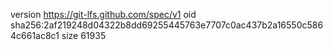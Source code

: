 version https://git-lfs.github.com/spec/v1
oid sha256:2af219248d04322b8dd69255445763e7707c0ac437b2a16550c5864c661ac8c1
size 61935
